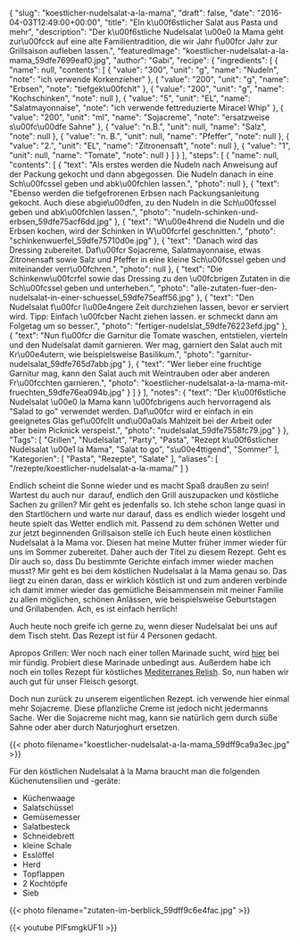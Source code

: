 {
    "slug": "koestlicher-nudelsalat-a-la-mama",
    "draft": false,
    "date": "2016-04-03T12:49:00+00:00",
    "title": "EIn k\u00f6stlicher Salat aus Pasta und mehr",
    "description": "Der k\u00f6stliche Nudelsalat \u00e0 la Mama geht zur\u00fcck auf eine alte Familientradition, die wir Jahr f\u00fcr Jahr zur Grillsaison aufleben lassen.",
    "featuredImage": "koestlicher-nudelsalat-a-la-mama_59dfe7699eaf0.jpg",
    "author": "Gabi",
    "recipe": {
        "ingredients": [
            {
                "name": null,
                "contents": [
                    {
                        "value": "300",
                        "unit": "g",
                        "name": "Nudeln",
                        "note": "ich verwende Korkenzieher"
                    },
                    {
                        "value": "200",
                        "unit": "g",
                        "name": "Erbsen",
                        "note": "tiefgek\u00fchlt"
                    },
                    {
                        "value": "200",
                        "unit": "g",
                        "name": "Kochschinken",
                        "note": null
                    },
                    {
                        "value": "5",
                        "unit": "EL",
                        "name": "Salatmayonnaise",
                        "note": "ich verwende fettreduzierte Miracel Whip"
                    },
                    {
                        "value": "200",
                        "unit": "ml",
                        "name": "Sojacreme",
                        "note": "ersatzweise s\u00fc\u00dfe Sahne"
                    },
                    {
                        "value": "n.B.",
                        "unit": null,
                        "name": "Salz",
                        "note": null
                    },
                    {
                        "value": "n. B.",
                        "unit": null,
                        "name": "Pfeffer",
                        "note": null
                    },
                    {
                        "value": "2.",
                        "unit": "EL",
                        "name": "Zitronensaft",
                        "note": null
                    },
                    {
                        "value": "1",
                        "unit": null,
                        "name": "Tomate",
                        "note": null
                    }
                ]
            }
        ],
        "steps": [
            {
                "name": null,
                "contents": [
                    {
                        "text": "Als erstes werden die Nudeln nach Anweisung auf der Packung gekocht und dann abgegossen. Die Nudeln danach in eine Sch\u00fcssel geben und abk\u00fchlen lassen.",
                        "photo": null
                    },
                    {
                        "text": "Ebenso werden die tiefgefrorenen Erbsen nach Packungsanleitung gekocht. Auch diese abgie\u00dfen, zu den Nudeln in die Sch\u00fcssel geben und abk\u00fchlen lassen.",
                        "photo": "nudeln-schinken-und-erbsen_59dfe75acf6dd.jpg"
                    },
                    {
                        "text": "W\u00e4hrend die Nudeln und die Erbsen kochen, wird der Schinken in W\u00fcrfel geschnitten.",
                        "photo": "schinkenwuerfel_59dfe75710d0e.jpg"
                    },
                    {
                        "text": "Danach wird das Dressing  zubereitet. Daf\u00fcr Sojacreme, Salatmayonnaise, etwas Zitronensaft sowie Salz und Pfeffer in eine kleine Sch\u00fcssel geben und miteinander verr\u00fchren.",
                        "photo": null
                    },
                    {
                        "text": "Die Schinkenw\u00fcrfel sowie das Dressing zu den \u00fcbrigen Zutaten in die Sch\u00fcssel geben und unterheben.",
                        "photo": "alle-zutaten-fuer-den-nudelsalat-in-einer-schuessel_59dfe75eaff56.jpg"
                    },
                    {
                        "text": "Den Nudelsalat f\u00fcr l\u00e4ngere Zeit durchziehen lassen, bevor er serviert wird. Tipp: Einfach \u00fcber Nacht ziehen lassen. er schmeckt dann am Folgetag um so besser.",
                        "photo": "fertiger-nudelslat_59dfe76223efd.jpg"
                    },
                    {
                        "text": "Nun f\u00fcr die Garnitur die Tomate waschen, entstielen, vierteln und den Nudelsalat damit garnieren. Wer mag, garniert den Salat auch mit Kr\u00e4utern, wie beispielsweise Basilikum.",
                        "photo": "garnitur-nudelsalat_59dfe765d7abb.jpg"
                    },
                    {
                        "text": "Wer lieber eine fruchtige Garnitur mag, kann den Salat auch mit Weintrauben oder aber anderen Fr\u00fcchten garnieren.",
                        "photo": "koestlicher-nudelsalat-a-la-mama-mit-fruechten_59dfe76ea094b.jpg"
                    }
                ]
            }
        ],
        "notes": {
            "text": "Der k\u00f6stliche Nudelsalat \u00e0 la Mama kann \u00fcbrigens auch hervorragend als \"Salad to go\" verwendet werden. Daf\u00fcr wird er einfach in ein geeignetes Glas gef\u00fcllt und\u00a0als Mahlzeit bei der Arbeit oder aber beim Picknick verspeist.",
            "photo": "nudelsalat_59dfe7558fc79.jpg"
        }
    },
    "Tags": [
        "Grillen",
        "Nudelsalat",
        "Party",
        "Pasta",
        "Rezept k\u00f6stlicher Nudelsalat \u00e1 la Mama",
        "Salat to go",
        "s\u00e4ttigend",
        "Sommer"
    ],
    "Kategorien": [
        "Pasta",
        "Rezepte",
        "Salate"
    ],
    "aliases": [
        "\/rezepte\/koestlicher-nudelsalat-a-la-mama\/"
    ]
}

Endlich scheint die Sonne wieder und es macht Spaß draußen zu sein! Wartest du auch nur  darauf, endlich den Grill auszupacken und köstliche Sachen zu grillen? Mir geht es jedenfalls so. Ich stehe schon lange quasi in den Startlöchern und warte nur darauf, dass es endlich wieder losgeht und heute spielt das Wetter endlich mit. Passend zu dem schönen Wetter und zur jetzt beginnenden Grillsaison stelle ich Euch heute einen köstlichen Nudelsalat à la Mama vor. Diesen hat meine Mutter früher immer wieder für uns im Sommer zubereitet. Daher auch der Titel zu diesem Rezept. Geht es Dir auch so, dass Du bestimmte Gerichte einfach immer wieder machen musst? Mir geht es bei dem köstlichen Nudelsalat à la Mama genau so. Das liegt zu einen daran, dass er wirklich köstlich ist und zum anderen verbinde ich damit immer wieder das gemütliche Beisammensein mit meiner Familie zu allen möglichen, schönen Anlässen, wie beispielsweise Geburtstagen und Grillabenden. Ach, es ist einfach herrlich!

Auch heute noch greife ich gerne zu, wenn dieser Nudelsalat bei uns auf dem Tisch steht. Das Rezept ist für 4 Personen gedacht.

Apropos Grillen: Wer noch nach einer tollen Marinade sucht, wird [hier][1] bei mir fündig. Probiert diese Marinade unbedingt aus. Außerdem habe ich noch ein tolles Rezept für köstliches [Mediterranes Relish][2]. So, nun haben wir auch gut für unser Fleisch gesorgt.

Doch nun zurück zu unserem eigentlichen Rezept. ich verwende hier einmal mehr Sojacreme. Diese pflanzliche Creme ist jedoch nicht jedermanns Sache. Wer die Sojacreme nicht mag, kann sie natürlich gern durch süße Sahne oder aber durch Naturjoghurt ersetzen.

{{< photo filename="koestlicher-nudelsalat-a-la-mama_59dff9ca9a3ec.jpg" >}}

Für den köstlichen Nudelsalat à la Mama braucht man die folgenden Küchenutensilien und -geräte:

 * Küchenwaage
 * Salatschüssel
 * Gemüsemesser
 * Salatbesteck
 * Schneidebrett
 * kleine Schale
 * Esslöffel
 * Herd
 * Topflappen
 * 2 Kochtöpfe
 * Sieb

 {{< photo filename="zutaten-im-berblick_59dff9c6e4fac.jpg" >}}

{{< youtube PIFsmgkUF1I >}}

 [1]: https://kochfokus.de/rezepte/barbecue-joghurt-orangen-marinade/
 [2]: https://kochfokus.de/rezepte/mediterranes-relish/